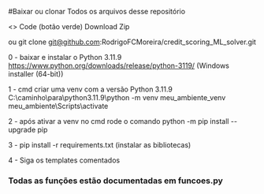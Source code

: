 #Baixar ou clonar Todos os arquivos desse repositório 

<> Code (botão verde) Download Zip

ou git clone git@github.com:RodrigoFCMoreira/credit_scoring_ML_solver.git

0 - baixar e instalar o Python 3.11.9 https://www.python.org/downloads/release/python-3119/ (Windows installer (64-bit))

1 - cmd criar uma venv com a versão Python 3.11.9
    C:\caminho\para\python3.11.9\python -m venv meu_ambiente_venv
    meu_ambiente\Scripts\activate

2 - após ativar a venv no cmd rode o comando python -m pip install --upgrade pip

3 - pip install -r requirements.txt (instalar as bibliotecas)

4 - Siga os templates comentados


### Todas as funções estão documentadas em funcoes.py ##
